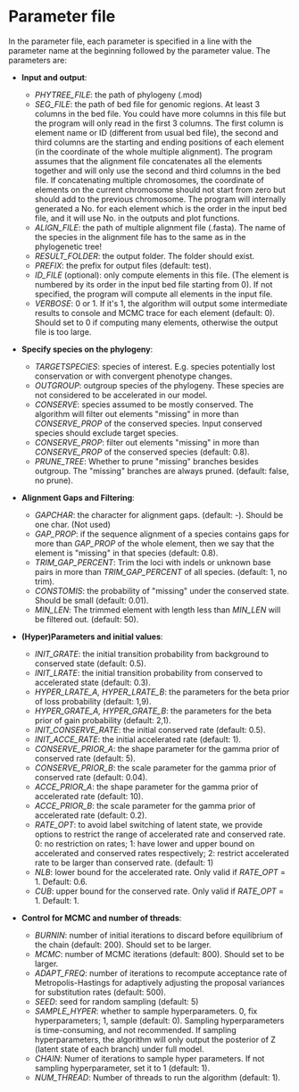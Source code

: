 # Parameter file
In the parameter file, each parameter is specified in a line with the parameter name at the beginning followed by the parameter value. The parameters are: 
* **Input and output**: 
  * *PHYTREE_FILE*: the path of phylogeny (.mod)  
  * *SEG_FILE*: the path of bed file for genomic regions. At least 3 columns in the bed file. You could have more columns in this file but the program will only read in the first 3 columns. The first column is element name or ID (different from usual bed file), the second and third columns are the starting and ending positions of each element (in the coordinate of the whole multiple alignment). The program assumes that the alignment file concatenates all the elements together and will only use the second and third columns in the bed file. If concatenating multiple chromosomes, the coordinate of elements on the current chromosome should not start from zero but should add to the previous chromosome. The program will internally generated a No. for each element which is the order in the input bed file, and it will use No. in the outputs and plot functions.
  * *ALIGN_FILE*: the path of multiple alignment file (.fasta). The name of the species in the alignment file has to the same as in the phylogenetic tree!
  * *RESULT_FOLDER*: the output folder. The folder should exist.
  * *PREFIX*: the prefix for output files (default: test).
  * *ID_FILE* (optional): only compute elements in this file. (The element is numbered by its order in the input bed file starting from 0). If not specified, the program will compute all elements in the input file.  
  * *VERBOSE*: 0 or 1. If it's 1, the algorithm will output some intermediate results to console and MCMC trace for each element (default: 0). Should set to 0 if computing many elements, otherwise the output file is too large. 
 
* **Specify species on the phylogeny**:
  * *TARGETSPECIES*: species of interest. E.g. species potentially lost conservation or with convergent phenotype changes.
  * *OUTGROUP*: outgroup species of the phylogeny. These species are not considered to be accelerated in our model. 
  * *CONSERVE*: species assumed to be mostly conserved. The algorithm will filter out elements "missing" in more than *CONSERVE_PROP* of the conserved species. Input conserved species should exclude target species.
  * *CONSERVE_PROP*: filter out elements "missing" in more than *CONSERVE_PROP* of the conserved species (default: 0.8).
  * *PRUNE_TREE*: Whether to prune "missing" branches besides outgroup. The "missing" branches are always pruned. (default: false, no prune).
  
* **Alignment Gaps and Filtering**:  
  * *GAPCHAR*: the character for alignment gaps. (default: -). Should be one char. (Not used)
  * *GAP_PROP*: if the sequence alignment of a species contains gaps for more than *GAP_PROP* of the whole element, then we say that the element is "missing" in that species (default: 0.8).   
  * *TRIM_GAP_PERCENT*: Trim the loci with indels or unknown base pairs in more than *TRIM_GAP_PERCENT* of all species. (default: 1, no trim).
  * *CONSTOMIS*: the probability of "missing" under the conserved state. Should be small (default: 0.01). 
  * *MIN_LEN*: The trimmed element with length less than *MIN_LEN* will be filtered out. (default: 50).

* **(Hyper)Parameters and initial values**:
  * *INIT_GRATE*: the initial transition probability from background to conserved state (default: 0.5).
  * *INIT_LRATE*: the initial transition probability from conserved to accelerated state (default: 0.3).
  * *HYPER_LRATE_A, HYPER_LRATE_B*: the parameters for the beta prior of loss probability (default: 1,9).
  * *HYPER_GRATE_A, HYPER_GRATE_B*: the parameters for the beta prior of gain probability (default: 2,1).
  * *INIT_CONSERVE_RATE*: the initial conserved rate (default: 0.5).
  * *INIT_ACCE_RATE*: the initial accelerated rate (default: 1).
  * *CONSERVE_PRIOR_A*: the shape parameter for the gamma prior of conserved rate (default: 5).
  * *CONSERVE_PRIOR_B*: the scale parameter for the gamma prior of conserved rate (default: 0.04).
  * *ACCE_PRIOR_A*: the shape parameter for the gamma prior of accelerated rate (default: 10).
  * *ACCE_PRIOR_B*: the scale parameter for the gamma prior of accelerated rate (default: 0.2).
  * *RATE_OPT*: to avoid label switching of latent state, we provide options to restrict the range of accelerated rate and conserved rate. 0: no restriction on rates; 1: have lower and upper bound on accelerated and conserved rates respectively; 2: restrict accelerated rate to be larger than conserved rate. (default: 1)
  * *NLB*: lower bound for the accelerated rate. Only valid if *RATE_OPT* = 1. Default: 0.6.
  * *CUB*: upper bound for the conserved rate. Only valid if *RATE_OPT* = 1. Default: 1.

* **Control for MCMC and number of threads**: 
  * *BURNIN*: number of initial iterations to discard before equilibrium of the chain (default: 200). Should set to be larger.
  * *MCMC*: number of MCMC iterations (default: 800). Should set to be larger. 
  * *ADAPT_FREQ*: number of iterations to recompute acceptance rate of Metropolis-Hastings for adaptively adjusting the proposal variances for substitution rates (default: 500).
  * *SEED*: seed for random sampling (default: 5)
  * *SAMPLE_HYPER*: whether to sample hyperparameters. 0, fix hyperparameters; 1, sample (default: 0). Sampling hyperparameters is time-consuming, and not recommended. If sampling hyperparameters, the algorithm will only output the posterior of Z (latent state of each branch) under full model. 
  * *CHAIN*: Numer of iterations to sample hyper parameters. If not sampling hyperparameter, set it to 1 (default: 1).
  * *NUM_THREAD*: Number of threads to run the algorithm (default: 1).

